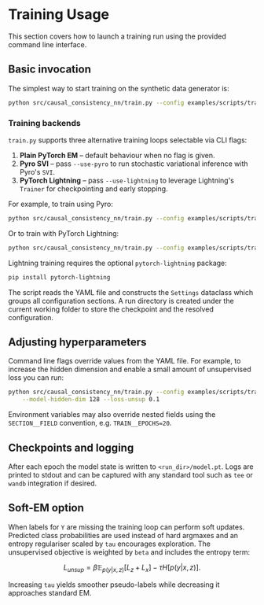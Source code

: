 # Training Usage

This section covers how to launch a training run using the provided command line interface.

## Basic invocation

The simplest way to start training on the synthetic data generator is:

```bash
python src/causal_consistency_nn/train.py --config examples/scripts/train_config.yaml
```

### Training backends

`train.py` supports three alternative training loops selectable via CLI flags:

1. **Plain PyTorch EM** – default behaviour when no flag is given.
2. **Pyro SVI** – pass `--use-pyro` to run stochastic variational inference with Pyro's `SVI`.
3. **PyTorch Lightning** – pass `--use-lightning` to leverage Lightning's `Trainer` for checkpointing and early stopping.

For example, to train using Pyro:

```bash
python src/causal_consistency_nn/train.py --config examples/scripts/train_config.yaml --use-pyro
```

Or to train with PyTorch Lightning:

```bash
python src/causal_consistency_nn/train.py --config examples/scripts/train_config.yaml --use-lightning
```

Lightning training requires the optional `pytorch-lightning` package:

```bash
pip install pytorch-lightning
```

The script reads the YAML file and constructs the `Settings` dataclass which groups
all configuration sections. A run directory is created under the current working
folder to store the checkpoint and the resolved configuration.

## Adjusting hyperparameters

Command line flags override values from the YAML file. For example, to increase
the hidden dimension and enable a small amount of unsupervised loss you can run:

```bash
python src/causal_consistency_nn/train.py --config examples/scripts/train_config.yaml \
    --model-hidden-dim 128 --loss-unsup 0.1
```

Environment variables may also override nested fields using the `SECTION__FIELD`
convention, e.g. `TRAIN__EPOCHS=20`.

## Checkpoints and logging

After each epoch the model state is written to `<run_dir>/model.pt`. Logs are
printed to stdout and can be captured with any standard tool such as
`tee` or `wandb` integration if desired.

## Soft-EM option

When labels for `Y` are missing the training loop can perform soft updates.
Predicted class probabilities are used instead of hard argmaxes and an entropy
regulariser scaled by `tau` encourages exploration. The unsupervised objective
is weighted by `beta` and includes the entropy term:

```math
L_{unsup} = \beta \mathbb{E}_{p(y|x,z)}[L_z + L_x] - \tau H[p(y|x,z)].
```

Increasing `tau` yields smoother pseudo-labels while decreasing it approaches
standard EM.
